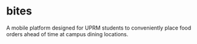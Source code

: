 # bites

A mobile platform designed for UPRM students to conveniently place food orders ahead of time at campus dining locations.
